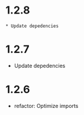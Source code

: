 
# 1.2.8

    * Update depedencies

# 1.2.7

* Update depedencies

# 1.2.6

* refactor: Optimize imports
